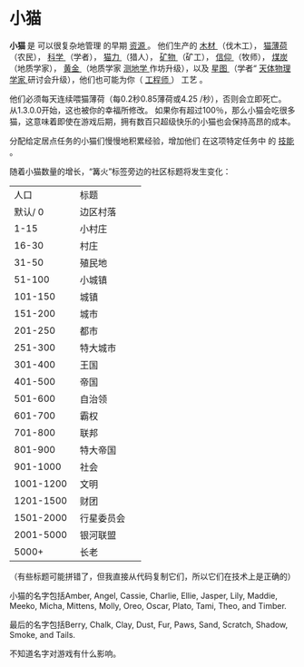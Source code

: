 # 小猫
<p>
  <strong>
        小猫
  </strong>
      是
      可以很复杂地管理
      的早期
  <a href="#Resources">
        资源
  </a>
      。
      他们生产的
  <a href="#wood">
        木材
  </a>
      （伐木工），
  <a href="?file=003-资源大全/01-猫薄荷">
        猫薄荷
  </a>
      （农民），
  <a href="#science">
        科学
  </a>
      （学者），
  <a href="#catpower">
        猫力
  </a>
      （猎人），
  <a href="#minerals">
        矿物
  </a>
      （矿工），
  <a href="?file=003-资源大全/16-信仰">
        信仰
  </a>
      （牧师），
  <a href="?file=003-资源大全/04-煤">
        煤炭
  </a>
      （地质学家），
  <a href="#Gold">
        黄金
  </a>
      （地质学家
  <a href="#workshop#Geodesy">
        测地学
  </a>
      作坊升级），以及
  <a href="?file=003-资源大全/19-星图">
        星图
  </a>
      （学者“
  <a href="#workshop#Astrophysicists">
        天体物理学家
  </a>
      研讨会升级），他们也可能为你（
  <a href="#engineer">
        工程师
  </a>
      ）
      工艺
      。
  <br style="clear:both">
</p>
<p>
      他们必须每天连续喂猫薄荷（每0.2秒0.85薄荷或4.25 /秒），否则会立即死亡。
      从1.3.0.0开始，这也被你的幸福所修改。
      如果你有超过100％，那么小猫会吃很多猫，这意味着即使在游戏后期，拥有数百只超级快乐的小猫也会保持高昂的成本。
</p>
<p>
      分配给定居点任务的小猫们慢慢地积累经验，增加他们
      在这项特定任务中
      的
  <a href="#skill">
        技能
  </a>
      。
</p>
<p>
      随着小猫数量的增长，“篝火”标签旁边的社区标题将发生变化：
</p>
<p>
</p>
<table class="wikitable">
  <tbody>
    <tr>
      <td class="em">
        <span style="display: block; width: 100px">
              人口
        </span>
      </td>
      <td class="em">
        <span style="display: block; width: 100px">
              标题
        </span>
      </td>
    </tr>
    <tr>
      <td>
            默认/ 0
      </td>
      <td>
            边区村落
      </td>
    </tr>
    <tr>
      <td>
            1-15
      </td>
      <td>
            小村庄
      </td>
    </tr>
    <tr>
      <td>
            16-30
      </td>
      <td>
            村庄
      </td>
    </tr>
    <tr>
      <td>
            31-50
      </td>
      <td>
            殖民地
      </td>
    </tr>
    <tr>
      <td>
            51-100
      </td>
      <td>
           小城镇
      </td>
    </tr>
    <tr>
      <td>
            101-150
      </td>
      <td>
            城镇
      </td>
    </tr>
    <tr>
      <td>
            151-200
      </td>
      <td>
            城市
      </td>
    </tr>
    <tr>
      <td>
            201-250
      </td>
      <td>
            都市
      </td>
    </tr>
    <tr>
      <td>
            251-300
      </td>
      <td>
            特大城市
      </td>
    </tr>
    <tr>
      <td>
            301-400
      </td>
      <td>
            王国
      </td>
    </tr>
    <tr>
      <td>
            401-500
      </td>
      <td>
            帝国
      </td>
    </tr>
    <tr>
      <td>
            501-600
      </td>
      <td>
            自治领
      </td>
    </tr>
    <tr>
      <td>
            601-700
      </td>
      <td>
            霸权
      </td>
    </tr>
    <tr>
      <td>
            701-800
      </td>
      <td>
            联邦
      </td>
    </tr>
    <tr>
      <td>
            801-900
      </td>
      <td>
            特大帝国
      </td>
    </tr>
    <tr>
      <td>
            901-1000
      </td>
      <td>
            社会
      </td>
    </tr>
    <tr>
      <td>
            1001-1200
      </td>
      <td>
            文明
      </td>
    </tr>
    <tr>
      <td>
            1201-1500
      </td>
      <td>
            财团
      </td>
    </tr>
    <tr>
      <td>
            1501-2000
      </td>
      <td>
            行星委员会
      </td>
    </tr>
    <tr>
      <td>
            2001-5000
      </td>
      <td>
            银河联盟
      </td>
    </tr>
    <tr>
      <td>
            5000+
      </td>
      <td>
            长老
      </td>
    </tr>
  </tbody>
</table>
<p>
</p>
<p>
      （有些标题可能拼错了，但我直接从代码复制它们，所以它们在技术上是正确的）
</p>
<p>
      小猫的名字包括Amber, Angel, Cassie, Charlie, Ellie, Jasper, Lily, Maddie, Meeko, Micha, Mittens, Molly, Oreo, Oscar, Plato, Tami, Theo, and Timber.
</p>
<p>
      最后的名字包括Berry, Chalk, Clay, Dust, Fur, Paws, Sand, Scratch, Shadow, Smoke, and Tails.
</p>
<p>
      不知道名字对游戏有什么影响。
</p>